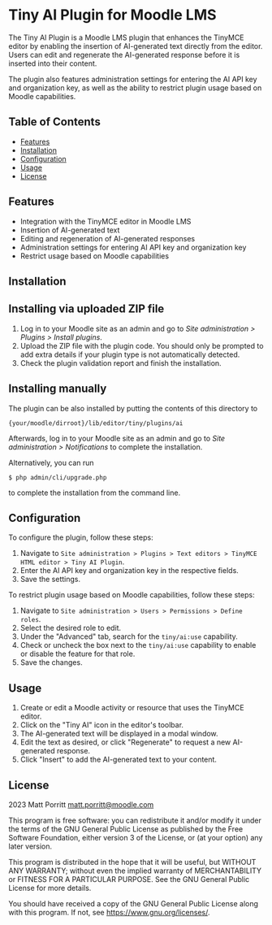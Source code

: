 
# Tiny AI Plugin for Moodle LMS #

The Tiny AI Plugin is a Moodle LMS plugin that enhances the TinyMCE editor by enabling the insertion of AI-generated text directly from the editor. 
Users can edit and regenerate the AI-generated response before it is inserted into their content. 

The plugin also features administration settings for entering the AI API key and organization key, as well as the ability to restrict plugin usage based on Moodle capabilities.

## Table of Contents ##

- [Features](#features)
- [Installation](#installation)
- [Configuration](#configuration)
- [Usage](#usage)
- [License](#license)

## Features ##

- Integration with the TinyMCE editor in Moodle LMS
- Insertion of AI-generated text
- Editing and regeneration of AI-generated responses
- Administration settings for entering AI API key and organization key
- Restrict usage based on Moodle capabilities

## Installation

## Installing via uploaded ZIP file ##

1. Log in to your Moodle site as an admin and go to _Site administration >
   Plugins > Install plugins_.
2. Upload the ZIP file with the plugin code. You should only be prompted to add
   extra details if your plugin type is not automatically detected.
3. Check the plugin validation report and finish the installation.

## Installing manually ##

The plugin can be also installed by putting the contents of this directory to

    {your/moodle/dirroot}/lib/editor/tiny/plugins/ai

Afterwards, log in to your Moodle site as an admin and go to _Site administration >
Notifications_ to complete the installation.

Alternatively, you can run

    $ php admin/cli/upgrade.php

to complete the installation from the command line.

## Configuration

To configure the plugin, follow these steps:

1. Navigate to `Site administration > Plugins > Text editors > TinyMCE HTML editor > Tiny AI Plugin`.
2. Enter the AI API key and organization key in the respective fields.
3. Save the settings.

To restrict plugin usage based on Moodle capabilities, follow these steps:

1. Navigate to `Site administration > Users > Permissions > Define roles`.
2. Select the desired role to edit.
3. Under the "Advanced" tab, search for the `tiny/ai:use` capability.
4. Check or uncheck the box next to the `tiny/ai:use` capability to enable or disable the feature for that role.
5. Save the changes.

## Usage

1. Create or edit a Moodle activity or resource that uses the TinyMCE editor.
2. Click on the "Tiny AI" icon in the editor's toolbar.
3. The AI-generated text will be displayed in a modal window.
4. Edit the text as desired, or click "Regenerate" to request a new AI-generated response.
5. Click "Insert" to add the AI-generated text to your content.

## License ##

2023 Matt Porritt <matt.porritt@moodle.com>

This program is free software: you can redistribute it and/or modify it under
the terms of the GNU General Public License as published by the Free Software
Foundation, either version 3 of the License, or (at your option) any later
version.

This program is distributed in the hope that it will be useful, but WITHOUT ANY
WARRANTY; without even the implied warranty of MERCHANTABILITY or FITNESS FOR A
PARTICULAR PURPOSE.  See the GNU General Public License for more details.

You should have received a copy of the GNU General Public License along with
this program.  If not, see <https://www.gnu.org/licenses/>.
